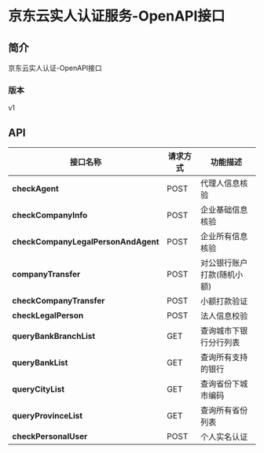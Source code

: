# 京东云实人认证服务-OpenAPI接口


## 简介
京东云实人认证-OpenAPI接口


### 版本
v1


## API
|接口名称|请求方式|功能描述|
|---|---|---|
|**checkAgent**|POST|代理人信息核验|
|**checkCompanyInfo**|POST|企业基础信息核验|
|**checkCompanyLegalPersonAndAgent**|POST|企业所有信息核验|
|**companyTransfer**|POST|对公银行账户打款(随机小额)|
|**checkCompanyTransfer**|POST|小额打款验证|
|**checkLegalPerson**|POST|法人信息校验|
|**queryBankBranchList**|GET|查询城市下银行分行列表|
|**queryBankList**|GET|查询所有支持的银行|
|**queryCityList**|GET|查询省份下城市编码|
|**queryProvinceList**|GET|查询所有省份列表|
|**checkPersonalUser**|POST|个人实名认证|
